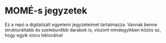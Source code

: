 # MOMÉ-s jegyzetek

Ez a repó a digitalizált egyetemi jegyzeteimet tartalmazza. Vannak benne strukturáltabb és szeleburdibb darabok is, viszont mindegyikben közös az, hogy egyik sincs lektorálva!
